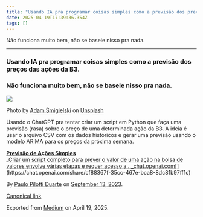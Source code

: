 ```yaml
---
title: "Usando IA pra programar coisas simples como a previsão dos preços das ações da B3."
date: 2025-04-19T17:39:36.354Z
tags: []
---
```


Não funciona muito bem, não se baseie nisso pra nada.

* * *

### Usando IA pra programar coisas simples como a previsão dos preços das ações da B3.

### Não funciona muito bem, não se baseie nisso pra nada.

![](https://cdn-images-1.medium.com/max/1200/0*57UZIkB8c2sXwxSS)

Photo by [Adam Śmigielski](https://unsplash.com/@smigielski?utm_source=medium&utm_medium=referral) on [Unsplash](https://unsplash.com?utm_source=medium&utm_medium=referral)

Usando o ChatGPT pra tentar criar um script em Python que faça uma previsão (rasa) sobre o preço de uma determinada ação da B3. A ideia é usar o arquivo CSV com os dados históricos e gerar uma previsão usando o modelo ARIMA para os preços da próxima semana.

[**Previsão de Ações Simples**  
_Criar um script completo para prever o valor de uma ação na bolsa de valores envolve várias etapas e requer acesso a…_chat.openai.com](https://chat.openai.com/share/cf88367f-35cc-467e-bca8-8dc81b97ff1c "https://chat.openai.com/share/cf88367f-35cc-467e-bca8-8dc81b97ff1c")[](https://chat.openai.com/share/cf88367f-35cc-467e-bca8-8dc81b97ff1c)

By [Paulo Pilotti Duarte](https://medium.com/@paulopilotti) on [September 13, 2023](https://medium.com/p/d76ab9685ab).

[Canonical link](https://medium.com/@paulopilotti/usando-ia-pra-programar-coisas-simples-como-a-previs%C3%A3o-dos-pre%C3%A7os-das-a%C3%A7%C3%B5es-da-b3-d76ab9685ab)

Exported from [Medium](https://medium.com) on April 19, 2025.